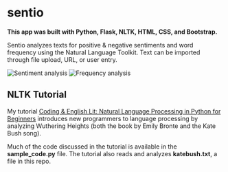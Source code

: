 # sentio

**This app was built with Python, Flask, NLTK, HTML, CSS, and Bootstrap.**

Sentio analyzes texts for positive & negative sentiments and word frequency using the Natural Language Toolkit. Text can be imported through file upload, URL, or user entry.

<img src="http://kellylougheed.com/images/projects/sentio1.png" alt="Sentiment analysis"/>

<img src="http://kellylougheed.com/images/projects/sentio2.png" alt="Frequency analysis"/>

## NLTK Tutorial

My tutorial [Coding & English Lit: Natural Language Processing in Python for Beginners](https://medium.com/@kellylougheed/coding-english-lit-natural-language-processing-in-python-ba8ebae4dde3) introduces new programmers to language processing by analyzing Wuthering Heights (both the book by Emily Bronte and the Kate Bush song).

Much of the code discussed in the tutorial is available in the **sample_code.py** file. The tutorial also reads and analyzes **katebush.txt**, a file in this repo.
